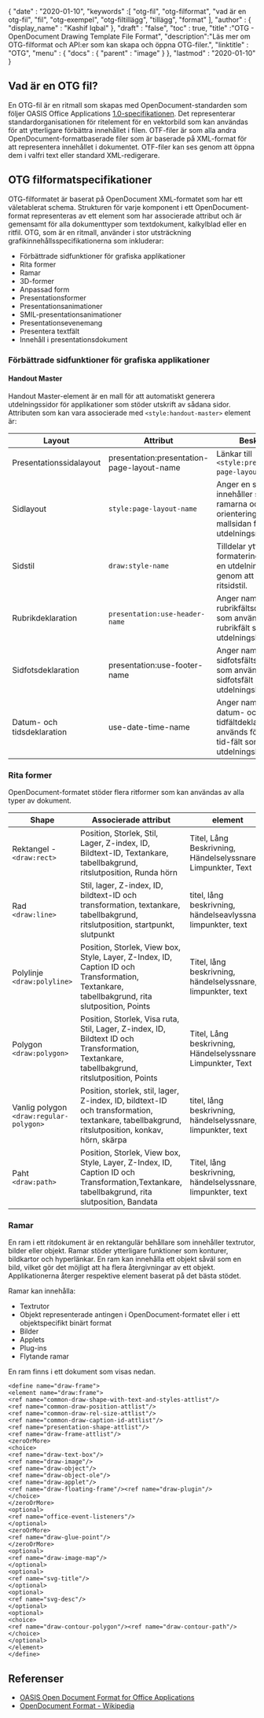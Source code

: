 {
  "date" : "2020-01-10",
  "keywords" :[ "otg-fil", "otg-filformat", "vad är en otg-fil", "fil", "otg-exempel", "otg-filtillägg", "tillägg", "format" ],
  "author" : {
    "display_name" : "Kashif Iqbal"
},
  "draft" : "false",
  "toc" : true,
  "title" :"OTG - OpenDocument Drawing Template File Format",
  "description":"Läs mer om OTG-filformat och API:er som kan skapa och öppna OTG-filer.",
  "linktitle" : "OTG",
  "menu" : {
    "docs" : {
      "parent" : "image"
}
},
  "lastmod" : "2020-01-10"
}

## Vad är en OTG fil?

En OTG-fil är en ritmall som skapas med OpenDocument-standarden som följer OASIS Office Applications [1.0-specifikationen](https://www.oasis-open.org/committees/download.php/12572/OpenDocument-v1.0-os.pdf). Det representerar standardorganisationen för ritelement för en vektorbild som kan användas för att ytterligare förbättra innehållet i filen. OTF-filer är som alla andra OpenDocument-formatbaserade filer som är baserade på XML-format för att representera innehållet i dokumentet. OTF-filer kan ses genom att öppna dem i valfri text eller standard XML-redigerare.

## OTG filformatspecifikationer ##

OTG-filformatet är baserat på OpenDocument XML-formatet som har ett väletablerat schema. Strukturen för varje komponent i ett OpenDocument-format representeras av ett element som har associerade attribut och är gemensamt för alla dokumenttyper som textdokument, kalkylblad eller en ritfil. OTG, som är en ritmall, använder i stor utsträckning grafikinnehållsspecifikationerna som inkluderar:

* Förbättrade sidfunktioner för grafiska applikationer
* Rita former
* Ramar
* 3D-former
* Anpassad form
* Presentationsformer
* Presentationsanimationer
* SMIL-presentationsanimationer
* Presentationsevenemang
* Presentera textfält
* Innehåll i presentationsdokument

### Förbättrade sidfunktioner för grafiska applikationer ###
#### Handout Master ####

Handout Master-element är en mall för att automatiskt generera utdelningssidor för applikationer som stöder utskrift av sådana sidor.
Attributen som kan vara associerade med `<style:handout-master>` element är:

|Layout|Attribut|Beskrivning
---|---|---|
|Presentationssidalayout|presentation:presentation-page-layout-name|Länkar till `<style:presentation-page-layout>`  attribut
|Sidlayout|`style:page-layout-name` | Anger en sidlayout som innehåller storlekarna, ramarna och orienteringen för mallsidan för utdelningsmaterialet.
|Sidstil|`draw:style-name`|Tilldelar ytterligare formateringsattribut till en utdelningshuvudsida genom att tilldela en ritsidstil.|
|Rubrikdeklaration| `presentation:use-header-name`| Anger namnet på rubrikfältsdeklarationen som används för alla rubrikfält som visas på utdelningshuvudsidan.
|Sidfotsdeklaration| presentation:use-footer-name|Anger namnet på sidfotsfältsdeklarationen som används för alla sidfotsfält som visas på utdelningshuvudsidan.
|Datum- och tidsdeklaration|use-date-time-name|Anger namnet på datum- och tidfältdeklarationen som används för alla datum-tid-fält som visas på utdelningshuvudsidan.

### Rita former ###
OpenDocument-formatet stöder flera ritformer som kan användas av alla typer av dokument.

|Shape|Associerade attribut| element
---|---|---|
Rektangel - `<draw:rect>` |Position, Storlek, Stil, Lager, Z-index, ID, Bildtext-ID, Textankare, tabellbakgrund, ritslutposition, Runda hörn|Titel, Lång Beskrivning, Händelselyssnare, Limpunkter, Text
Rad `<draw:line>` |Stil, lager, Z-index, ID, bildtext-ID och transformation, textankare, tabellbakgrund, ritslutposition, startpunkt, slutpunkt|titel, lång beskrivning, händelseavlyssnare, limpunkter, text
Polylinje `<draw:polyline>` | Position, Storlek, View box, Style, Layer, Z-Index, ID, Caption ID och Transformation, Textankare, tabellbakgrund, rita slutposition, Points| Titel, lång beskrivning, händelselyssnare, limpunkter, text
Polygon `<draw:polygon>` |Position, Storlek, Visa ruta, Stil, Lager, Z-index, ID, Bildtext ID och Transformation, Textankare, tabellbakgrund, ritslutposition, Points|Titel, Lång beskrivning, Händelselyssnare, Limpunkter, Text
|Vanlig polygon `<draw:regular-polygon>` |Position, storlek, stil, lager, Z-index, ID, bildtext-ID och transformation, textankare, tabellbakgrund, ritslutposition, konkav, hörn, skärpa|titel, lång beskrivning, händelselyssnare, limpunkter, text
|Paht `<draw:path>` |Position, Storlek, View box, Style, Layer, Z-Index, ID, Caption ID och Transformation,Textankare, tabellbakgrund, rita slutposition, Bandata| Titel, lång beskrivning, händelselyssnare, limpunkter, text

### Ramar ###
En ram i ett ritdokument är en rektangulär behållare som innehåller textrutor, bilder eller objekt. Ramar stöder ytterligare funktioner som konturer, bildkartor och hyperlänkar. En ram kan innehålla ett objekt såväl som en bild, vilket gör det möjligt att ha flera återgivningar av ett objekt. Applikationerna återger respektive element baserat på det bästa stödet.

Ramar kan innehålla:
* Textrutor
* Objekt representerade antingen i OpenDocument-formatet eller i ett objektspecifikt binärt format
* Bilder
* Applets
* Plug-ins
* Flytande ramar

En ram finns i ett dokument som visas nedan.

```
<define name="draw-frame">
<element name="draw:frame">
<ref name="common-draw-shape-with-text-and-styles-attlist"/>
<ref name="common-draw-position-attlist"/>
<ref name="common-draw-rel-size-attlist"/>
<ref name="common-draw-caption-id-attlist"/>
<ref name="presentation-shape-attlist"/>
<ref name="draw-frame-attlist"/>
<zeroOrMore>
<choice>
<ref name="draw-text-box"/>
<ref name="draw-image"/>
<ref name="draw-object"/>
<ref name="draw-object-ole"/>
<ref name="draw-applet"/>
<ref name="draw-floating-frame"/><ref name="draw-plugin"/>
</choice>
</zeroOrMore>
<optional>
<ref name="office-event-listeners"/>
</optional>
<zeroOrMore>
<ref name="draw-glue-point"/>
</zeroOrMore>
<optional>
<ref name="draw-image-map"/>
</optional>
<optional>
<ref name="svg-title"/>
</optional>
<optional>
<ref name="svg-desc"/>
</optional>
<optional>
<choice>
<ref name="draw-contour-polygon"/><ref name="draw-contour-path"/>
</choice>
</optional>
</element>
</define>
```

## Referenser ##
* [OASIS Open Document Format for Office Applications](https://www.oasis-open.org/committees/tc_home.php?wg_abbrev=office)
* [OpenDocument Format - Wikipedia](https://en.wikipedia.org/wiki/OpenDocument)

